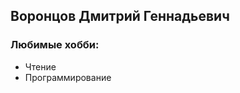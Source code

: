 <h2>Воронцов Дмитрий Геннадьевич</h2>
<h3>Любимые хобби:</h3>
<ul>
<li>Чтение</li>
<li>Программирование</li>
</ul>
